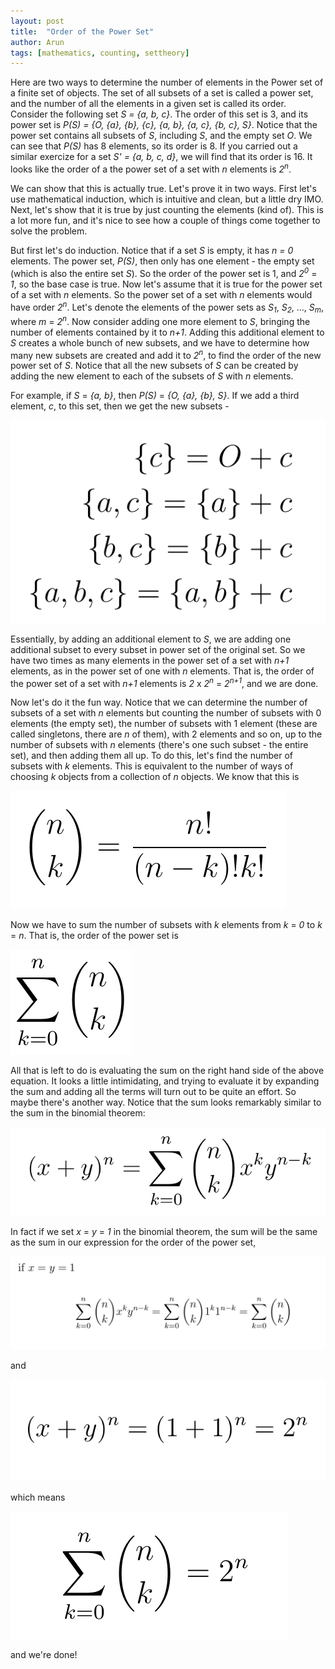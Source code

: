 ```yaml
---
layout: post
title:  "Order of the Power Set"
author: Arun
tags: [mathematics, counting, settheory]
---
```


Here are two ways to determine the number of elements in the Power set of a finite set of objects. The set of all subsets of a set is called a power set, and the number of all the elements in a given set is called its order. Consider the following set *S = {a, b, c}*. The order of this set is 3, and its power set is *P(S) = {O, {a}, {b}, {c}, {a, b}, {a, c}, {b, c}, S}*. Notice that the power set contains all subsets of *S*, including *S*, and the empty set *O*. We can see that *P(S)* has 8 elements, so its order is 8. If you carried out a similar exercize for a set *S' = {a, b, c, d}*, we will find that its order is 16. It looks like the order of a the power set of a set with *n* elements is *2*<sup>*n*</sup>. 

We can show that this is actually true. Let's prove it in two ways. First let's use mathematical induction, which is intuitive and clean, but a little dry IMO. Next, let's show that it is true by just counting the elements (kind of). This is a lot more fun, and it's nice to see how a couple of things come together to solve the problem.

But first let's do induction. Notice that if a set *S* is empty, it has *n = 0* elements. The power set, *P(S)*, then only has one element - the empty set (which is also the entire set *S*). So the order of the power set is 1, and *2*<sup>*0*</sup> = *1*, so the base case is true. Now let's assume that it is true for the power set of a set with *n* elements. So the power set of a set with *n* elements would have order *2*<sup>*n*</sup>. Let's denote the elements of the power sets as *S*<sub>*1*</sub>, *S*<sub>*2*</sub>, ..., *S*<sub>*m*</sub>, where *m* = *2*<sup>*n*</sup>. Now consider adding one more element to *S*, bringing the number of elements contained by it to *n+1*. Adding this additional element to *S* creates a whole bunch of new subsets, and we have to determine how many new subsets are created and add it to *2*<sup>*n*</sup>, to find the order of the new power set of *S*. Notice that all the new subsets of *S* can be created by adding the new element to each of the subsets of *S* with *n* elements. 

For example, if *S* = *{a, b}*, then *P(S)* = *{O, {a}, {b}, S}*. If we add a third element, *c*, to this set, then we get the new subsets - 

![](/assets/images/post14/new_sets.png)   

Essentially, by adding an additional element to *S*, we are adding one additional subset to every subset in power set of the original set. So we have two times as many elements in the power set of a set with *n+1* elements, as in the power set of one with *n* elements. That is, the order of the power set of a set with *n+1* elements is *2* x *2*<sup>*n*</sup> = *2*<sup>*n+1*</sup>, and we are done.

Now let's do it the fun way. Notice that we can determine the number of subsets of a set with *n* elements but counting the number of subsets with 0 elements (the empty set), the number of subsets with 1 element (these are called singletons, there are *n* of them), with 2 elements and so on, up to the number of subsets with *n* elements (there's one such subset - the entire set), and then adding them all up. To do this, let's find the number of subsets with *k* elements. This is equivalent to the number of ways of choosing *k* objects from a collection of *n* objects. We know that this is 

![](/assets/images/post14/nCk_new.png)

Now we have to sum the number of subsets with *k* elements from *k* = *0* to *k* = *n*. That is, the order of the power set is

![](/assets/images/post14/order.png)

All that is left to do is evaluating the sum on the right hand side of the above equation. It looks a little intimidating, and trying to evaluate it by expanding the sum and adding all the terms will turn out to be quite an effort. So maybe there's another way. Notice that the sum looks remarkably similar to the sum in the binomial theorem:

![](/assets/images/post14/binom_thm.png) 

In fact if we set *x* = *y* = *1* in the binomial theorem, the sum will be the same as the sum in our expression for the order of the power set, 

![](/assets/images/post14/binom_mod.png) 

and

![](/assets/images/post14/xplusy.png)

which means 

![](/assets/images/post14/final.png)  


and we're done!
